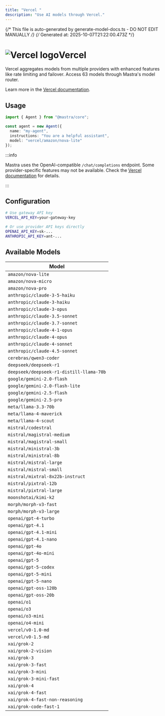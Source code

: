 ```yaml
---
title: "Vercel "  
description: "Use AI models through Vercel."
---
```


{/* This file is auto-generated by generate-model-docs.ts - DO NOT EDIT MANUALLY */}
{/* Generated at: 2025-10-07T21:22:00.473Z */}

# <img src="https://models.dev/logos/vercel.svg" alt="Vercel logo" className="inline w-8 h-8 mr-2 align-middle dark:invert dark:brightness-0 dark:contrast-200" />Vercel

Vercel aggregates models from multiple providers with enhanced features like rate limiting and failover. Access 63 models through Mastra's model router.

Learn more in the [Vercel documentation](https://ai-sdk.dev/providers/ai-sdk-providers).

## Usage

```typescript
import { Agent } from "@mastra/core";

const agent = new Agent({
  name: "my-agent",
  instructions: "You are a helpful assistant",
  model: "vercel/amazon/nova-lite"
});
```

:::info

Mastra uses the OpenAI-compatible `/chat/completions` endpoint. Some provider-specific features may not be available. Check the [Vercel documentation](https://ai-sdk.dev/providers/ai-sdk-providers) for details.

:::

## Configuration

```bash
# Use gateway API key
VERCEL_API_KEY=your-gateway-key

# Or use provider API keys directly  
OPENAI_API_KEY=sk-...
ANTHROPIC_API_KEY=ant-...
```


## Available Models

| Model |
|-------|
| `amazon/nova-lite` |
| `amazon/nova-micro` |
| `amazon/nova-pro` |
| `anthropic/claude-3-5-haiku` |
| `anthropic/claude-3-haiku` |
| `anthropic/claude-3-opus` |
| `anthropic/claude-3.5-sonnet` |
| `anthropic/claude-3.7-sonnet` |
| `anthropic/claude-4-1-opus` |
| `anthropic/claude-4-opus` |
| `anthropic/claude-4-sonnet` |
| `anthropic/claude-4.5-sonnet` |
| `cerebras/qwen3-coder` |
| `deepseek/deepseek-r1` |
| `deepseek/deepseek-r1-distill-llama-70b` |
| `google/gemini-2.0-flash` |
| `google/gemini-2.0-flash-lite` |
| `google/gemini-2.5-flash` |
| `google/gemini-2.5-pro` |
| `meta/llama-3.3-70b` |
| `meta/llama-4-maverick` |
| `meta/llama-4-scout` |
| `mistral/codestral` |
| `mistral/magistral-medium` |
| `mistral/magistral-small` |
| `mistral/ministral-3b` |
| `mistral/ministral-8b` |
| `mistral/mistral-large` |
| `mistral/mistral-small` |
| `mistral/mixtral-8x22b-instruct` |
| `mistral/pixtral-12b` |
| `mistral/pixtral-large` |
| `moonshotai/kimi-k2` |
| `morph/morph-v3-fast` |
| `morph/morph-v3-large` |
| `openai/gpt-4-turbo` |
| `openai/gpt-4.1` |
| `openai/gpt-4.1-mini` |
| `openai/gpt-4.1-nano` |
| `openai/gpt-4o` |
| `openai/gpt-4o-mini` |
| `openai/gpt-5` |
| `openai/gpt-5-codex` |
| `openai/gpt-5-mini` |
| `openai/gpt-5-nano` |
| `openai/gpt-oss-120b` |
| `openai/gpt-oss-20b` |
| `openai/o1` |
| `openai/o3` |
| `openai/o3-mini` |
| `openai/o4-mini` |
| `vercel/v0-1.0-md` |
| `vercel/v0-1.5-md` |
| `xai/grok-2` |
| `xai/grok-2-vision` |
| `xai/grok-3` |
| `xai/grok-3-fast` |
| `xai/grok-3-mini` |
| `xai/grok-3-mini-fast` |
| `xai/grok-4` |
| `xai/grok-4-fast` |
| `xai/grok-4-fast-non-reasoning` |
| `xai/grok-code-fast-1` |

